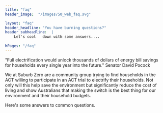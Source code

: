 ```yaml
--- 
title: "faq"  
header_image:  "/images/S0_web_faq.svg"

layout: "faq"
header_headline: "You have burning questions?"
header_subheadline:  |
    Let's cool   down with some answers....
   
hPages: "/faq"
---  
```


"Full electrification would unlock thousands of dollars of energy bill savings for households every single year into the future." Senator David Pocock

We at Suburb Zero are a community group trying to find households in the ACT willing to participate in an ACT trial to electrify their households. Not only will this help save the environment but significantly reduce the cost of living and show Australians that making the switch is the best thing for our environment and their household budgets.

Here's  some answers to common questions. 

 
